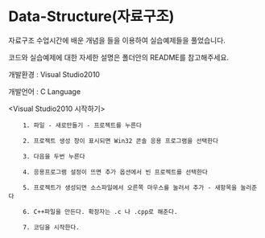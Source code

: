 # Data-Structure(자료구조)

자료구조 수업시간에 배운 개념을 들을 이용하여 실습예제들을 풀었습니다.

코드와 실습예제에 대한 자세한 설명은 폴더안의 README를 참고해주세요.



개발환경 : Visual Studio2010

개발언어 : C Language

<Visual Studio2010 시작하기>

        1. 파일 - 새로만들기 - 프로젝트를 누른다
        
        2. 프로젝트 생성 창이 표시되면 Win32 콘솔 응용 프로그램을 선택한다
        
        3. 다음을 두번 누른다
        
        4. 응용프로그램 설정이 뜨면 추가 옵션에서 빈 프로젝트를 선택한다
        
        5. 프로젝트가 생성되면 소스파일에서 오른쪽 마우스를 눌러서 추가 - 새항목을 눌러준다
        
        6. C++파일을 만든다. 확장자는 .c 나 .cpp로 해준다.
        
        7. 코딩을 시작한다.

